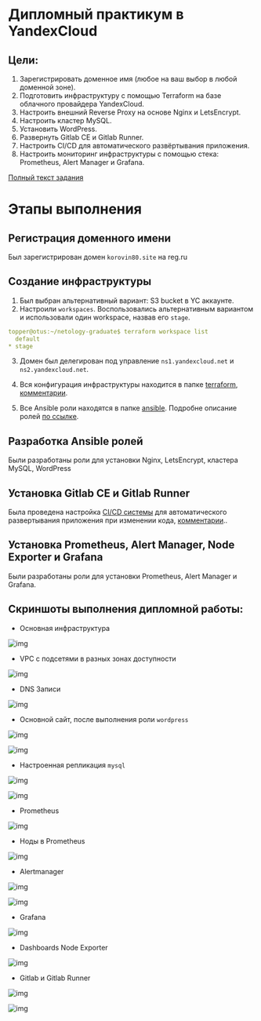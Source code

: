 # Дипломный практикум в YandexCloud

## Цели:

1. Зарегистрировать доменное имя (любое на ваш выбор в любой доменной зоне).
2. Подготовить инфраструктуру с помощью Terraform на базе облачного провайдера YandexCloud.
3. Настроить внешний Reverse Proxy на основе Nginx и LetsEncrypt.
4. Настроить кластер MySQL.
5. Установить WordPress.
6. Развернуть Gitlab CE и Gitlab Runner.
7. Настроить CI/CD для автоматического развёртывания приложения.
8. Настроить мониторинг инфраструктуры с помощью стека: Prometheus, Alert Manager и Grafana.

[Полный текст задания](https://github.com/Topper-crypto/netology_diplom/blob/main/Diplom.md)

# Этапы выполнения

## Регистрация доменного имени

Был зарегистрирован домен `korovin80.site` на reg.ru

## Создание инфраструктуры

1. Был выбран альтернативный вариант: S3 bucket в YC аккаунте.
2. Настроили `workspaces`. Воспользовались альтернативным вариантом и использовали один workspace, назвав его `stage`.
```yaml
topper@otus:~/netology-graduate$ terraform workspace list
  default
* stage
```
3. Домен был делегирован под управление `ns1.yandexcloud.net` и `ns2.yandexcloud.net`.
4. Вся конфигурация инфраструктуры находится в папке [terraform](https://github.com/Topper-crypto/netology-diploma/tree/master/terraform), [комментарии](https://github.com/Topper-crypto/netology-diploma/blob/master/Terraform.md).

5. Все Ansible роли находятся в папке [ansible](https://github.com/Topper-crypto/netology-diploma/tree/master/ansible). Подробне описание ролей [по ссылке](https://github.com/Topper-crypto/netology-diploma/blob/master/Ansible.md).

## Разработка Ansible ролей

Были разработаны роли для установки Nginx, LetsEncrypt, кластера MySQL, WordPress

## Установка Gitlab CE и Gitlab Runner

Была проведена настройка [CI/CD системы](https://github.com/Topper-crypto/netology-diploma/tree/master/ci-cd) для автоматического развертывания приложения при изменении кода, [комментарии](https://github.com/Topper-crypto/netology-diploma/blob/master/CI-CD.md)..

## Установка Prometheus, Alert Manager, Node Exporter и Grafana

Были разработаны роли для установки Prometheus, Alert Manager и Grafana.

## Скриншоты выполнения дипломной работы:

* Основная инфраструктура

![img](./img/ComputeCloud.png)

* VPC с подсетями в разных зонах доступности

![img](./img/VirtualPrivateCloud.png)

* DNS Записи

![img](./img/CloudDNS.png)

* Основной сайт, после выполнения роли `wordpress`

![img](./img/WordPress2.png)

![img](./img/WordPress.png)

* Настроенная репликация `mysql`

![img](./img/MySQL2.png)

![img](./img/MySQL.png)

* Prometheus

![img](./img/Prometheus.png)

* Ноды в Prometheus

![img](./img/Targets.png)

* Alertmanager

![img](./img/Alertmanager.png)

![img](./img/Alertmanager2.png)

* Grafana 

![img](./img/Grafana.png)

* Dashboards Node Exporter

![img](./img/Grafana2.png)

* Gitlab и Gitlab Runner

![img](./img/GitLab.png)

![img](./img/Runners.png)
